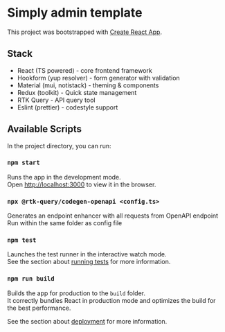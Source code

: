 # Simply admin template

This project was bootstrapped with [Create React App](https://github.com/facebook/create-react-app).

## Stack

 * React (TS powered) - core frontend framework
 * Hookform (yup resolver) - form generator with validation
 * Material (mui, notistack) - theming & components
 * Redux (toolkit) - Quick state management
 * RTK Query - API query tool
 * Eslint (prettier) - codestyle support

## Available Scripts

In the project directory, you can run:

### `npm start`

Runs the app in the development mode.\
Open [http://localhost:3000](http://localhost:3000) to view it in the browser.

### `npx @rtk-query/codegen-openapi <config.ts>`

Generates an endpoint enhancer with all requests from OpenAPI endpoint\
Run within the same folder as config file

### `npm test`

Launches the test runner in the interactive watch mode.\
See the section about [running tests](https://facebook.github.io/create-react-app/docs/running-tests) for more information.

### `npm run build`

Builds the app for production to the `build` folder.\
It correctly bundles React in production mode and optimizes the build for the best performance.

See the section about [deployment](https://facebook.github.io/create-react-app/docs/deployment) for more information.
